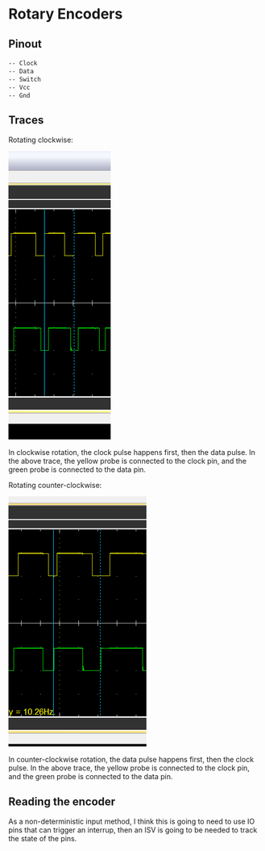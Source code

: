 # Rotary Encoders
## Pinout
```
-- Clock
-- Data
-- Switch
-- Vcc
-- Gnd
```
## Traces
Rotating clockwise:

![Console Invaders screen shot](docs/CW-Yellow-Clock--Green-Data.PNG)

In clockwise rotation, the clock pulse happens first, then the data pulse. In the above trace, the yellow probe is connected to the clock pin, and the green probe is connected to the data pin.

Rotating counter-clockwise:

![Console Invaders screen shot](docs/CCW-Yellow-Clock--Green-Data.PNG)

In counter-clockwise rotation, the data pulse happens first, then the clock pulse. In the above trace, the yellow probe is connected to the clock pin, and the green probe is connected to the data pin.

## Reading the encoder
As a non-deterministic input method, I think this is going to need to use IO pins that can trigger an interrup, then an ISV is going to be needed to track the state of the pins.
